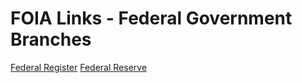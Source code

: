 # FOIA Links - Federal Government Branches  

[](https://www.fdic.gov/about/freedom/)
[Federal Register](https://www.federalregister.gov/reader-aids/government-policy-and-ofr-procedures/foia)
[Federal Reserve](https://www.federalreserve.gov/foia/about_foia.htm)
